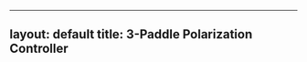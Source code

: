 ---
 layout: default
 title: 3-Paddle Polarization Controller
 ---
 <div style="display: flex; gap: 10px; flex-wrap: wrap; justify-content: center;">
   <div id="poincare"></div>
 </div>
 <div style="display: flex; gap: 0px; flex-wrap: wrap; justify-content: center;">
   <div id="ellips0"></div>
   <div id="ellips1"></div>
   <div id="ellips2"></div>
   <div id="ellips3"></div>
 </div>

<script>
  function hexToRgb(hex) {
    hex = hex.replace('#', '');
    let r = parseInt(hex.substring(0, 2), 16);
    let g = parseInt(hex.substring(2, 4), 16);
    let b = parseInt(hex.substring(4, 6), 16);
    return [r, g, b];
  }

  function syncColor(sourceObjectName, targetApplet) {
    try {
      const hexColor = applet1.getColor(sourceObjectName);
      const [r, g, b] = hexToRgb(hexColor);
      targetApplet.setColor("ellips", r, g, b);
      console.log(`Synced color from ${sourceObjectName} to ${targetApplet}: RGB(${r}, ${g}, ${b})`);
    } catch (e) {
      console.error(`Error syncing color:`, e);
    }
  }

  function syncCoords(sourcePointName, targetApplet) {
    try {
      const x = poincare.getXcoord(sourcePointName);
      const y = poincare.getYcoord(sourcePointName);
      const z = poincare.getZcoord(sourcePointName);
      targetApplet.setCoords("S", x, y, z);
      console.log(`Synced coords from ${sourcePointName} to ${targetApplet}: [${x}, ${y}, ${z}]`);
    } catch (e) {
      console.error(`Error syncing coords:`, e);
    }
  }

  function ggbOnInit(param) {
    if (param === "poincare") {
      poincare.registerObjectUpdateListener("P0", () => syncCoords("P0", ellips0));
      poincare.registerObjectUpdateListener("P1", () => syncCoords("P1", ellips1));
      poincare.registerObjectUpdateListener("P2", () => syncCoords("P2", ellips2));
      poincare.registerObjectUpdateListener("P3", () => syncCoords("P3", ellips3));
    }
  }

  var applet1 = new GGBApplet(createGGBParams("poincare", "hdmsanwn"), true);
  var applet2 = new GGBApplet(createGGBParams("ellips0", "ar9nzxm3", {width: 150, height: 150}), true);
  var applet3 = new GGBApplet(createGGBParams("ellips1", "ar9nzxm3", {width: 150, height: 150}), true);
  var applet4 = new GGBApplet(createGGBParams("ellips2", "ar9nzxm3", {width: 150, height: 150}), true);
  var applet5 = new GGBApplet(createGGBParams("ellips3", "ar9nzxm3", {width: 150, height: 150}), true);

  window.onload = function () {
    applet1.inject("poincare");
    applet2.inject("ellips0");
    applet3.inject("ellips1");
    applet4.inject("ellips2");
    applet5.inject("ellips3");

    setTimeout(() => {
      syncColor("P0", applet2);
      syncColor("P1", applet3);
      syncColor("P2", applet4);
      syncColor("P3", applet5);

      syncCoords("P0", applet2);
      syncCoords("P1", applet3);
      syncCoords("P2", applet4);
      syncCoords("P3", applet5);
    }, 1000);
  };
</script>
